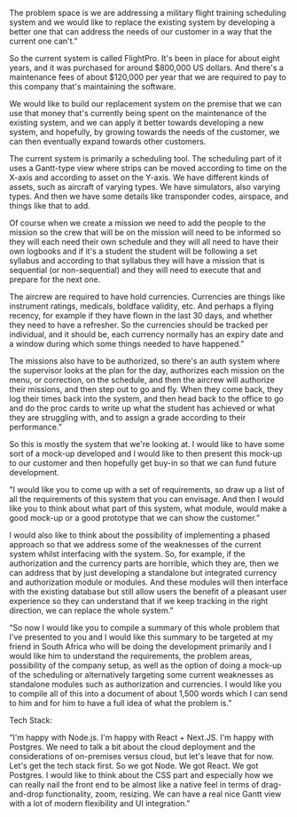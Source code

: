 The problem space is we are addressing a military flight training scheduling system and we would like to replace the existing system by developing a better one that can address the needs of our customer in a way that the current one can't.”

So the current system is called FlightPro. It's been in place for about eight years, and it was purchased for around $800,000 US dollars. And there's a maintenance fees of about $120,000 per year that we are required to pay to this company that's maintaining the software.

We would like to build our replacement system on the premise that we can use that money that's currently being spent on the maintenance of the existing system, and we can apply it better towards developing a new system, and hopefully, by growing towards the needs of the customer, we can then eventually expand towards other customers.

The current system is primarily a scheduling tool. The scheduling part of it uses a Gantt-type view where strips can be moved according to time on the X-axis and according to asset on the Y-axis. We have different kinds of assets, such as aircraft of varying types. We have simulators, also varying types. And then we have some details like transponder codes, airspace, and things like that to add. 

Of course when we create a mission we need to add the people to the mission so the crew that will be on the mission will need to be informed so they will each need their own schedule and they will all need to have their own logbooks and if it's a student the student will be following a set syllabus and according to that syllabus they will have a mission that is sequential (or non-sequential) and they will need to execute that and prepare for the next one.

The aircrew are required to have hold currencies. Currencies are things like instrument ratings, medicals, boldface validity, etc. And perhaps a flying recency, for example if they have flown in the last 30 days, and whether they need to have a refresher. So the currencies should be tracked per individual, and it should be, each currency normally has an expiry date and a window during which some things needed to have happened.”

The missions also have to be authorized, so there's an auth system where the supervisor looks at the plan for the day, authorizes each mission on the menu, or correction, on the schedule, and then the aircrew will authorize their missions, and then step out to go and fly. When they come back, they log their times back into the system, and then head back to the office to go and do the proc cards to write up what the student has achieved or what they are struggling with, and to assign a grade according to their performance.”

So this is mostly the system that we're looking at. I would like to have some sort of a mock-up developed and I would like to then present this mock-up to our customer and then hopefully get buy-in so that we can fund future development.

"I would like you to come up with a set of requirements, so draw up a list of all the requirements of this system that you can envisage. And then I would like you to think about what part of this system, what module, would make a good mock-up or a good prototype that we can show the customer.”

 I would also like to think about the possibility of implementing a phased approach so that we address some of the weaknesses of the current system whilst interfacing with the system. So, for example, if the authorization and the currency parts are horrible, which they are, then we can address that by just developing a standalone but integrated currency and authorization module or modules. And these modules will then interface with the existing database but still allow users the benefit of a pleasant user experience so they can understand that if we keep tracking in the right direction, we can replace the whole system.”

“So now I would like you to compile a summary of this whole problem that I've presented to you and I would like this summary to be targeted at my friend in South Africa who will be doing the development primarily and I would like him to understand the requirements, the problem areas, possibility of the company setup, as well as the option of doing a mock-up of the scheduling or alternatively targeting some current weaknesses as standalone modules such as authorization and currencies. I would like you to compile all of this into a document of about 1,500 words which I can send to him and for him to have a full idea of what the problem is.”

Tech Stack:

“I'm happy with Node.js. I'm happy with React + Next.JS. I'm happy with Postgres. We need to talk a bit about the cloud deployment and the considerations of on-premises versus cloud, but let's leave that for now. Let's get the tech stack first. So we got Node. We got React. We got Postgres. I would like to think about the CSS part and especially how we can really nail the front end to be almost like a native feel in terms of drag-and-drop functionality, zoom, resizing. We can have a real nice Gantt view with a lot of modern flexibility and UI integration.”